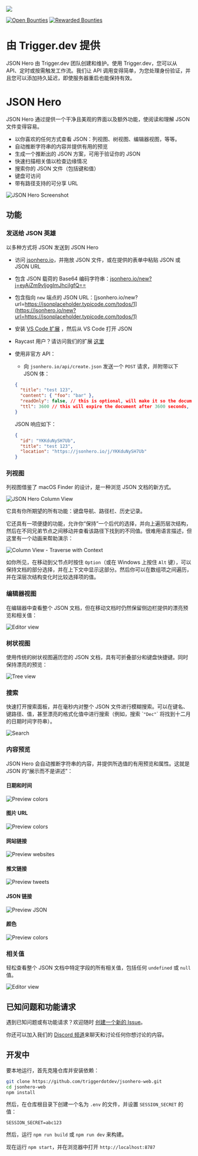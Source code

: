 ![](https://imagedelivery.net/3TbraffuDZ4aEf8KWOmI_w/8aaa6f22-d600-4f26-cda9-c9f040863400/public)

[![Open Bounties](https://img.shields.io/endpoint?url=https%3A%2F%2Fconsole.algora.io%2Fapi%2Fshields%2Ftriggerdotdev%2Fbounties%3Fstatus%3Dopen)](https://console.algora.io/org/triggerdotdev/bounties?status=open) [![Rewarded Bounties](https://img.shields.io/endpoint?url=https%3A%2F%2Fconsole.algora.io%2Fapi%2Fshields%2Ftriggerdotdev%2Fbounties%3Fstatus%3Dcompleted)](https://console.algora.io/org/triggerdotdev/bounties?status=completed)

# 由 Trigger.dev 提供

JSON Hero 由 Trigger.dev 团队创建和维护。使用 Trigger.dev，您可以从 API、定时或按需触发工作流。我们让 API 调用变得简单，为您处理身份验证，并且您可以添加持久延迟，即使服务器重启也能保持有效。

# JSON Hero

JSON Hero 通过提供一个干净且美观的界面以及额外功能，使阅读和理解 JSON 文件变得容易。

*   以你喜欢的任何方式查看 JSON：列视图、树视图、编辑器视图，等等。
*   自动推断字符串的内容并提供有用的预览
*   生成一个推断出的 JSON 方案，可用于验证你的 JSON
*   快速扫描相关值以检查边缘情况
*   搜索你的 JSON 文件（包括键和值）
*   键盘可访问
*   带有路径支持的可分享 URL

![JSON Hero Screenshot](https://imagedelivery.net/3TbraffuDZ4aEf8KWOmI_w/0f5735b3-2421-470b-244c-7047fd77f700/public)

## 功能

### 发送给 JSON 英雄

以多种方式将 JSON 发送到 JSON Hero

*   访问 [jsonhero.io](https://jsonhero.io)，并拖放 JSON 文件，或在提供的表单中粘贴 JSON 或 JSON URL
    
*   包含 JSON 载荷的 Base64 编码字符串：[jsonhero.io/new?j=eyAiZm9vIjogImJhciIgfQ==](https://jsonhero.io/new?j=eyAiZm9vIjogImJhciIgfQ==)
    
*   包含指向 `new` 端点的 JSON URL：[jsonhero.io/new?url=https://jsonplaceholder.typicode.com/todos/1](https://jsonhero.io/new?url=https://jsonplaceholder.typicode.com/todos/1)
    
*   安装 [VS Code 扩展](https://marketplace.visualstudio.com/items?itemName=JSONHero.jsonhero-vscode) ，然后从 VS Code 打开 JSON
    
*   Raycast 用户？请访问我们的扩展 [这里](https://www.raycast.com/maverickdotdev/open-in-json-hero)
    
*   使用非官方 API：
    
    *   向 `jsonhero.io/api/create.json` 发送一个 `POST` 请求，并附带以下 JSON 体：
    
    ```json
    {
      "title": "test 123",
      "content": { "foo": "bar" },
      "readOnly": false, // this is optional, will make it so the document title cannot be edited or document cannot be deleted
      "ttl": 3600 // this will expire the document after 3600 seconds, also optional
    }
    ```
    
    JSON 响应如下：
    
    ```json
    {
      "id": "YKKduNySH7Ub",
      "title": "test 123",
      "location": "https://jsonhero.io/j/YKKduNySH7Ub"
    }
    ```
    

### 列视图

列视图借鉴了 macOS Finder 的设计，是一种浏览 JSON 文档的新方式。

![JSON Hero Column View](https://raw.githubusercontent.com/triggerdotdev/documentation-hosting/main/images/features-columnview.gif)

它具有你所期望的所有功能：键盘导航、路径栏、历史记录。

它还具有一项便捷的功能，允许你“保持”一个后代的选择，并向上遍历层次结构，然后在不同兄弟节点之间移动并查看该路径下找到的不同值。很难用语言描述，但这里有一个动画来帮助演示：

![Column View - Traverse with Context](https://raw.githubusercontent.com/triggerdotdev/documentation-hosting/main/images/features-traversewithcontext.gif)

如你所见，在移动到父节点时按住 `Option`（或在 Windows 上按住 `Alt` 键），可以保持文档的部分选择，并在上下文中显示这部分。然后你可以在数组项之间遍历，并在深层次结构变化时比较选择项的值。

### 编辑器视图

在编辑器中查看整个 JSON 文档，但在移动文档时仍然保留侧边栏提供的漂亮预览和相关值：

![Editor view](https://raw.githubusercontent.com/triggerdotdev/documentation-hosting/main/images/features-editorview.gif)

### 树状视图

使用传统的树状视图遍历您的 JSON 文档，具有可折叠部分和键盘快捷键。同时保持漂亮的预览：

![Tree view](https://raw.githubusercontent.com/triggerdotdev/documentation-hosting/main/images/features-treeview.gif)

### 搜索

快速打开搜索面板，并在毫秒内对整个 JSON 文件进行模糊搜索。可以在键名、键路径、值，甚至漂亮的格式化值中进行搜索（例如，搜索 \``"Dec"`\` 将找到十二月的日期时间字符串）。

![Search](https://raw.githubusercontent.com/triggerdotdev/documentation-hosting/main/images/features-search.gif)

### 内容预览

JSON Hero 会自动推断字符串的内容，并提供所选值的有用预览和属性。这就是 JSON 的“展示而不是讲述”：

#### 日期和时间

![Preview colors](https://imagedelivery.net/3TbraffuDZ4aEf8KWOmI_w/43f2c081-c09b-47db-cb10-8f15ee6a1a00/public)

#### 图片 URL

![Preview colors](https://imagedelivery.net/3TbraffuDZ4aEf8KWOmI_w/8a743bd5-a065-4f7f-1262-585c39c10100/public)

#### 网站链接

![Preview websites](https://imagedelivery.net/3TbraffuDZ4aEf8KWOmI_w/cd7f2d28-2c8d-4b37-696d-e898937c3d00/public)

#### 推文链接

![Preview tweets](https://imagedelivery.net/3TbraffuDZ4aEf8KWOmI_w/8455e9d6-1d3e-451e-a032-f3259204ef00/public)

#### JSON 链接

![Preview JSON](https://imagedelivery.net/3TbraffuDZ4aEf8KWOmI_w/13743860-3d9c-4cac-dde9-881fba7eba00/public)

#### 颜色

![Preview colors](https://imagedelivery.net/3TbraffuDZ4aEf8KWOmI_w/22e37599-c2bd-4abd-79f2-466241d17b00/public)

### 相关值

轻松查看整个 JSON 文档中特定字段的所有相关值，包括任何 `undefined` 或 `null` 值。

![Editor view](https://raw.githubusercontent.com/triggerdotdev/documentation-hosting/main/images/features-relatedvalues.gif)

## 已知问题和功能请求

遇到已知问题或有功能请求？欢迎随时 [创建一个新的 Issue](https://github.com/triggerdotdev/jsonhero-web/issues)。

你还可以加入我们的 [Discord 频道](https://discord.gg/JtBAxBr2m3)来聊天和讨论任何你想讨论的内容。

## 开发中

要本地运行，首先克隆仓库并安装依赖：

```bash
git clone https://github.com/triggerdotdev/jsonhero-web.git
cd jsonhero-web
npm install
```

然后，在仓库根目录下创建一个名为 `.env` 的文件，并设置 `SESSION_SECRET` 的值：

```
SESSION_SECRET=abc123
```

然后，运行 `npm run build` 或 `npm run dev` 来构建。

现在运行 `npm start`，并在浏览器中打开 `http://localhost:8787`